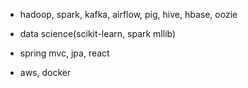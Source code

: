 - hadoop, spark, kafka, airflow, pig, hive, hbase, oozie
- data science(scikit-learn, spark mllib)


- spring mvc, jpa, react
- aws, docker
